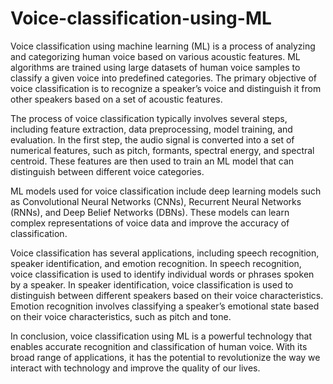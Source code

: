 # Voice-classification-using-ML
Voice classification using machine learning (ML) is a process of analyzing and categorizing human voice based on various acoustic features. ML algorithms are trained using large datasets of human voice samples to classify a given voice into predefined categories. The primary objective of voice classification is to recognize a speaker’s voice and distinguish it from other speakers based on a set of acoustic features.

The process of voice classification typically involves several steps, including feature extraction, data preprocessing, model training, and evaluation. In the first step, the audio signal is converted into a set of numerical features, such as pitch, formants, spectral energy, and spectral centroid. These features are then used to train an ML model that can distinguish between different voice categories.

ML models used for voice classification include deep learning models such as Convolutional Neural Networks (CNNs), Recurrent Neural Networks (RNNs), and Deep Belief Networks (DBNs). These models can learn complex representations of voice data and improve the accuracy of classification.

Voice classification has several applications, including speech recognition, speaker identification, and emotion recognition. In speech recognition, voice classification is used to identify individual words or phrases spoken by a speaker. In speaker identification, voice classification is used to distinguish between different speakers based on their voice characteristics. Emotion recognition involves classifying a speaker’s emotional state based on their voice characteristics, such as pitch and tone.

In conclusion, voice classification using ML is a powerful technology that enables accurate recognition and classification of human voice. With its broad range of applications, it has the potential to revolutionize the way we interact with technology and improve the quality of our lives.
